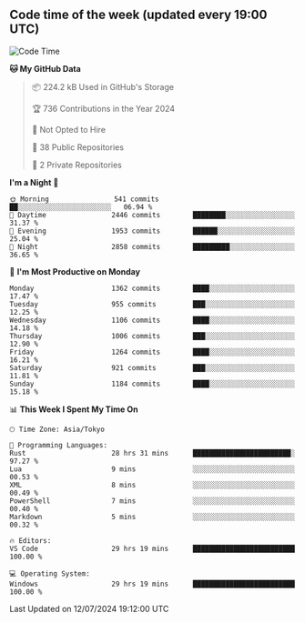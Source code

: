 ## Code time of the week (updated every 19:00 UTC)

<!--START_SECTION:waka-->
![Code Time](http://img.shields.io/badge/Code%20Time-3%2C425%20hrs%204%20mins-blue)

**🐱 My GitHub Data** 

> 📦 224.2 kB Used in GitHub's Storage 
 > 
> 🏆 736 Contributions in the Year 2024
 > 
> 🚫 Not Opted to Hire
 > 
> 📜 38 Public Repositories 
 > 
> 🔑 2 Private Repositories 
 > 
**I'm a Night 🦉** 

```text
🌞 Morning                541 commits         ██░░░░░░░░░░░░░░░░░░░░░░░   06.94 % 
🌆 Daytime                2446 commits        ████████░░░░░░░░░░░░░░░░░   31.37 % 
🌃 Evening                1953 commits        ██████░░░░░░░░░░░░░░░░░░░   25.04 % 
🌙 Night                  2858 commits        █████████░░░░░░░░░░░░░░░░   36.65 % 
```
📅 **I'm Most Productive on Monday** 

```text
Monday                   1362 commits        ████░░░░░░░░░░░░░░░░░░░░░   17.47 % 
Tuesday                  955 commits         ███░░░░░░░░░░░░░░░░░░░░░░   12.25 % 
Wednesday                1106 commits        ████░░░░░░░░░░░░░░░░░░░░░   14.18 % 
Thursday                 1006 commits        ███░░░░░░░░░░░░░░░░░░░░░░   12.90 % 
Friday                   1264 commits        ████░░░░░░░░░░░░░░░░░░░░░   16.21 % 
Saturday                 921 commits         ███░░░░░░░░░░░░░░░░░░░░░░   11.81 % 
Sunday                   1184 commits        ████░░░░░░░░░░░░░░░░░░░░░   15.18 % 
```


📊 **This Week I Spent My Time On** 

```text
🕑︎ Time Zone: Asia/Tokyo

💬 Programming Languages: 
Rust                     28 hrs 31 mins      ████████████████████████░   97.27 % 
Lua                      9 mins              ░░░░░░░░░░░░░░░░░░░░░░░░░   00.53 % 
XML                      8 mins              ░░░░░░░░░░░░░░░░░░░░░░░░░   00.49 % 
PowerShell               7 mins              ░░░░░░░░░░░░░░░░░░░░░░░░░   00.40 % 
Markdown                 5 mins              ░░░░░░░░░░░░░░░░░░░░░░░░░   00.32 % 

🔥 Editors: 
VS Code                  29 hrs 19 mins      █████████████████████████   100.00 % 

💻 Operating System: 
Windows                  29 hrs 19 mins      █████████████████████████   100.00 % 
```


 Last Updated on 12/07/2024 19:12:00 UTC
<!--END_SECTION:waka-->